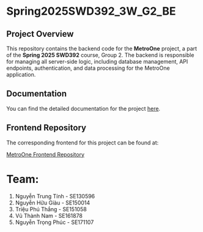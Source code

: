 # Spring2025SWD392_3W_G2_BE

## Project Overview

This repository contains the backend code for the **MetroOne** project, a part of the **Spring 2025 SWD392** course, Group 2. The backend is responsible for managing all server-side logic, including database management, API endpoints, authentication, and data processing for the MetroOne application.

## Documentation

You can find the detailed documentation for the project [here](https://drive.google.com/drive/folders/1grdhMgIRW7Qu9fWbUb-9g_zP4SqejrXe).

## Frontend Repository

The corresponding frontend for this project can be found at:

[MetroOne Frontend Repository](https://github.com/ntrongphuc1302/Spring2025SWD392_3W_G2_FE)

# Team:

1. Nguyễn Trung Tính - SE130596
2. Nguyễn Hữu Giàu - SE150014
3. Triệu Phú Thắng - SE151058
4. Vũ Thành Nam - SE161878
5. Nguyễn Trọng Phúc - SE171107
